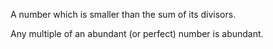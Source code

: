 A number which is smaller than the sum of its divisors.

Any multiple of an abundant (or perfect) number is abundant.
